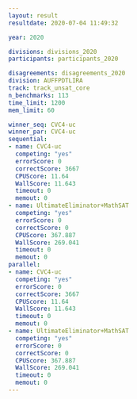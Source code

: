```yaml
---
layout: result
resultdate: 2020-07-04 11:49:32

year: 2020

divisions: divisions_2020
participants: participants_2020

disagreements: disagreements_2020
division: AUFFPDTLIRA
track: track_unsat_core
n_benchmarks: 113
time_limit: 1200
mem_limit: 60

winner_seq: CVC4-uc
winner_par: CVC4-uc
sequential:
- name: CVC4-uc
  competing: "yes"
  errorScore: 0
  correctScore: 3667
  CPUScore: 11.64
  WallScore: 11.643
  timeout: 0
  memout: 0
- name: UltimateEliminator+MathSAT
  competing: "yes"
  errorScore: 0
  correctScore: 0
  CPUScore: 367.887
  WallScore: 269.041
  timeout: 0
  memout: 0
parallel:
- name: CVC4-uc
  competing: "yes"
  errorScore: 0
  correctScore: 3667
  CPUScore: 11.64
  WallScore: 11.643
  timeout: 0
  memout: 0
- name: UltimateEliminator+MathSAT
  competing: "yes"
  errorScore: 0
  correctScore: 0
  CPUScore: 367.887
  WallScore: 269.041
  timeout: 0
  memout: 0
---
```

